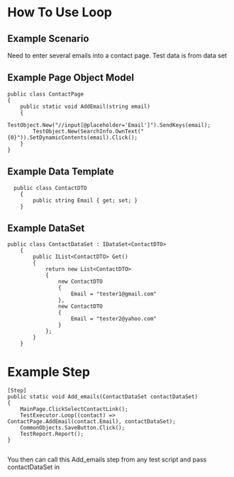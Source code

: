
# How To Use Loop

## Example Scenario
Need to enter several emails into a contact page. Test data is from data set

## Example Page Object Model
````
public class ContactPage
{
    public static void AddEmail(string email)
    {
        TestObject.New("//input[@placeholder='Email']").SendKeys(email);
        TestObject.New(SearchInfo.OwnText("{0}")).SetDynamicContents(email).Click();
    }
}
````

## Example Data Template
````
  public class ContactDTO
    {
        public string Email { get; set; }
    }
````

## Example DataSet

````
public class ContactDataSet : IDataSet<ContactDTO>
    {
        public IList<ContactDTO> Get()
        {
            return new List<ContactDTO>
            {
                new ContactDTO
                {
                    Email = "tester1@gmail.com"
                },
                new ContactDTO
                {
                    Email = "tester2@yahoo.com"
                }
            };
        }
    }
````

# Example Step
````
[Step]
public static void Add_emails(ContactDataSet contactDataSet)
{
    MainPage.ClickSelectContactLink();
    TestExecutor.Loop((contact) => ContactPage.AddEmail(contact.Email), contactDataSet);            
    CommonObjects.SaveButton.Click();
    TestReport.Report();
}
        
````

You then can call this Add_emails step from any test script and pass contactDataSet in
